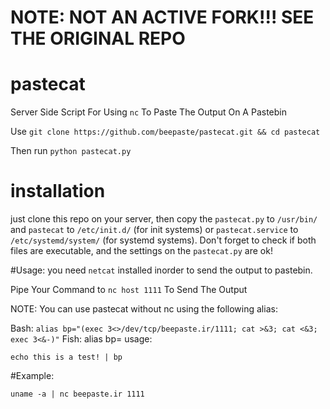 # NOTE: NOT AN ACTIVE FORK!!! SEE THE ORIGINAL REPO

# pastecat
Server Side Script For Using `nc` To Paste The Output On A Pastebin

Use `git clone https://github.com/beepaste/pastecat.git && cd pastecat`

Then run `python pastecat.py`

# installation
just clone this repo on your server, then copy the `pastecat.py` to `/usr/bin/` and `pastecat` to `/etc/init.d/` (for init systems) or `pastecat.service` to `/etc/systemd/system/` (for systemd systems).
Don't forget to check if both files are executable, and the settings on the `pastecat.py` are ok!

#Usage:
you need `netcat` installed inorder to send the output to pastebin.

Pipe Your Command to `nc host 1111` To Send The Output

NOTE: You can use pastecat without nc using the following alias:

Bash:
    `alias bp="(exec 3<>/dev/tcp/beepaste.ir/1111; cat >&3; cat <&3; exec 3<&-)"`
Fish:
    alias bp=
usage:

`echo this is a test! | bp`


#Example:

`uname -a | nc beepaste.ir 1111`
